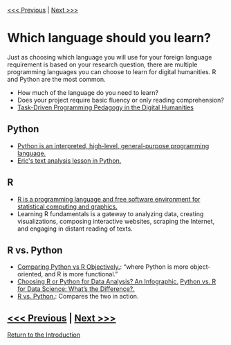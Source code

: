 [<<< Previous](humanities-computing.md) | [Next >>>](async.md)

# Which language should you learn?

Just as choosing which language you will use for your foreign language requirement is based on your research question, there are multiple programming languages you can choose to learn for digital humanities. R and Python are the most common. 

* How much of the language do you need to learn? 
* Does your project require basic fluency or only reading comprehension? 
* [Task-Driven Programming Pedagogy in the Digital Humanities](http://d-scholarship.pitt.edu/32151/1/Task-DrivenPedagogy_BirnbaumLangmead.pdf) 

## Python 

* [Python is an interpreted, high-level, general-purpose programming language.](https://en.wikipedia.org/wiki/Python_(programming_language))
* [Eric's text analysis lesson in Python.](https://github.com/SouthernMethodistUniversity/think-play-hack/blob/master/tutorials/python/textmining_python.ipynb) 


## R 

* [R is a programming language and free software environment for statistical computing and graphics.](https://en.wikipedia.org/wiki/R_(programming_language))
* Learning R fundamentals is a gateway to analyzing data, creating visualizations, composing interactive websites, scraping the Internet, and engaging in distant reading of texts.


## R vs. Python
* [Comparing Python vs R Objectively.](https://www.dataquest.io/blog/python-vs-r/): “where Python is more object-oriented, and R is more functional.”
* [Choosing R or Python for Data Analysis? An Infographic.](https://www.datacamp.com/community/tutorials/r-or-python-for-data-analysis) 
[Python vs. R for Data Science: What’s the Difference?.](https://www.datacamp.com/community/blog/when-to-use-python-or-r)
* [R vs. Python.](http://www.theswarmlab.com/category/rvspython/): Compares the two in action.





[<<< Previous](humanities-computing.md) | [Next >>>](async.md)
-----

[Return to the Introduction](https://github.com/SouthernMethodistUniversity/coding)
